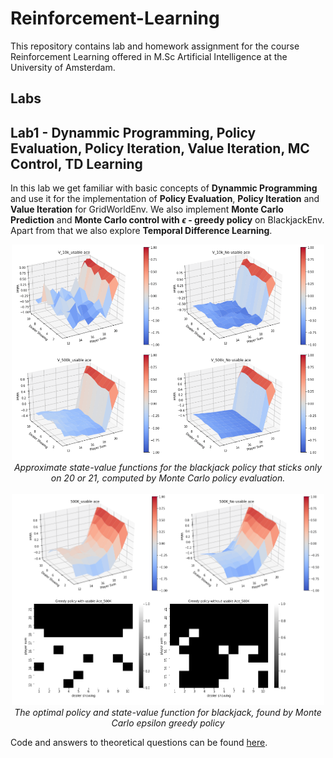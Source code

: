 # Reinforcement-Learning

This repository contains lab and homework assignment for the course Reinforcement Learning offered in M.Sc Artificial Intelligence at the University of Amsterdam.

## Labs

## Lab1 - Dynammic Programming, Policy Evaluation, Policy Iteration, Value Iteration, MC Control, TD Learning

In this lab we get familiar with basic concepts of **Dynammic Programming** and use it for the implementation of **Policy Evaluation**, **Policy Iteration**  and **Value Iteration** for GridWorldEnv. We also implement **Monte Carlo Prediction** and **Monte Carlo control with $\epsilon$ - greedy policy** on  BlackjackEnv. Apart from that we also explore **Temporal Difference Learning**. 

<p align="center">
  <img src="labs/lab1/figure/fig1.png" width="500" /><br />
  <i>Approximate state-value functions for the blackjack policy that sticks only on 20
or 21, computed by Monte Carlo policy evaluation.</i>
  <br />
  <br />
  <img src="labs/lab1/figure/fig2.png" width="500" /><br />
  <i>The optimal policy and state-value function for blackjack, found by Monte Carlo epsilon greedy policy</i>
</p>

Code and answers to theoretical questions can be found [here](labs/lab1/).
